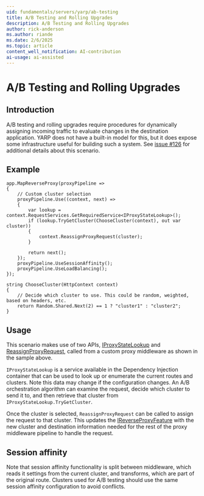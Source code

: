 ```yaml
---
uid: fundamentals/servers/yarp/ab-testing
title: A/B Testing and Rolling Upgrades
description: A/B Testing and Rolling Upgrades
author: rick-anderson
ms.author: riande
ms.date: 2/6/2025
ms.topic: article
content_well_notification: AI-contribution
ai-usage: ai-assisted
---
```


# A/B Testing and Rolling Upgrades

## Introduction

A/B testing and rolling upgrades require procedures for dynamically assigning incoming traffic to evaluate changes in the destination application. YARP does not have a built-in model for this, but it does expose some infrastructure useful for building such a system. See [issue #126](https://github.com/microsoft/reverse-proxy/issues/126) for additional details about this scenario.

## Example

```
app.MapReverseProxy(proxyPipeline =>
{
    // Custom cluster selection
    proxyPipeline.Use((context, next) =>
    {
        var lookup = context.RequestServices.GetRequiredService<IProxyStateLookup>();
        if (lookup.TryGetCluster(ChooseCluster(context), out var cluster))
        {
            context.ReassignProxyRequest(cluster);
        }

        return next();
    });
    proxyPipeline.UseSessionAffinity();
    proxyPipeline.UseLoadBalancing();
});

string ChooseCluster(HttpContext context)
{
    // Decide which cluster to use. This could be random, weighted, based on headers, etc.
    return Random.Shared.Next(2) == 1 ? "cluster1" : "cluster2";
}
```

## Usage

This scenario makes use of two APIs, [IProxyStateLookup](xref:Yarp.ReverseProxy.IProxyStateLookup) and [ReassignProxyRequest](xref:Microsoft.AspNetCore.Http.HttpContextFeaturesExtensions.ReassignProxyRequest(Microsoft.AspNetCore.Http.HttpContext,Yarp.ReverseProxy.Model.ClusterState)), called from a custom proxy middleware as shown in the sample above.

`IProxyStateLookup` is a service available in the Dependency Injection container that can be used to look up or enumerate the current routes and clusters. Note this data may change if the configuration changes. An A/B orchestration algorithm can examine the request, decide which cluster to send it to, and then retrieve that cluster from `IProxyStateLookup.TryGetCluster`.

Once the cluster is selected, `ReassignProxyRequest` can be called to assign the request to that cluster. This updates the [IReverseProxyFeature](xref:Yarp.ReverseProxy.Model.IReverseProxyFeature) with the new cluster and destination information needed for the rest of the proxy middleware pipeline to handle the request.

## Session affinity

Note that session affinity functionality is split between middleware, which reads it settings from the current cluster, and transforms, which are part of the original route. Clusters used for A/B testing should use the same session affinity configuration to avoid conflicts.

